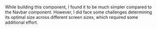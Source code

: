 While building this component, I found it to be much simpler compared to the Navbar component. However, I did face some challenges determining its optimal size across different screen sizes, which required some additional effort.

